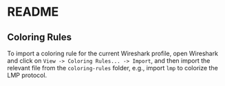 # README

## Coloring Rules

To import a coloring rule for the current Wireshark profile, open Wireshark and click on
`View -> Coloring Rules... -> Import`, and then import the relevant file from
the `coloring-rules` folder, e.g., import `lmp` to colorize the LMP protocol.
